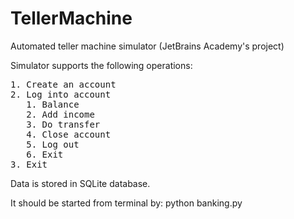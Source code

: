 # TellerMachine
Automated teller machine simulator (JetBrains Academy's project)

Simulator supports the following operations:
<pre>
1. Create an account
2. Log into account
   1. Balance
   2. Add income
   3. Do transfer
   4. Close account
   5. Log out
   6. Exit
3. Exit
</pre>

Data is stored in SQLite database.

It should be started from terminal by: python banking.py
